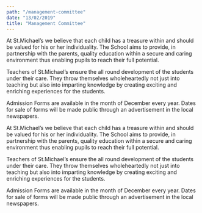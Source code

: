 ```yaml
---
path: "/management-committee"
date: "13/02/2019"
title: "Management Committee"
---
```


At St.Michael’s we believe that each child has a treasure within and should be valued for his or her individuality. The School aims to provide, in partnership with the parents, quality education within a secure and caring environment thus enabling pupils to reach their full potential.

Teachers of St.Michael’s ensure the all round development of the students under their care. They throw themselves wholeheartedly not just into teaching but also into imparting knowledge by creating exciting and enriching experiences for the students.

Admission Forms are available in the month of December every year. Dates for sale of forms will be made public through an advertisement in the local newspapers.

At St.Michael’s we believe that each child has a treasure within and should be valued for his or her individuality. The School aims to provide, in partnership with the parents, quality education within a secure and caring environment thus enabling pupils to reach their full potential.

Teachers of St.Michael’s ensure the all round development of the students under their care. They throw themselves wholeheartedly not just into teaching but also into imparting knowledge by creating exciting and enriching experiences for the students.

Admission Forms are available in the month of December every year. Dates for sale of forms will be made public through an advertisement in the local newspapers.

